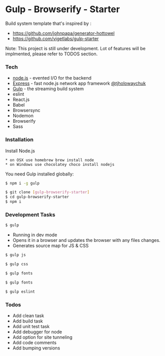 # Gulp - Browserify - Starter

Build system template that's inspired by : 

  - https://github.com/johnpapa/generator-hottowel
  - https://github.com/vigetlabs/gulp-starter

Note: This project is still under development. Lot of features will be implmented, please refer to TODOS section.

### Tech

* [node.js] - evented I/O for the backend
* [Express] - fast node.js network app framework [@tjholowaychuk]
* [Gulp] - the streaming build system
* eslint 
* React.js
* Babel
* Browsersync
* Nodemon
* Browserify
* Sass

### Installation

Install Node.js
```
* on OSX use homebrew brew install node
* on Windows use chocolatey choco install nodejs
```

You need Gulp installed globally:
```sh
$ npm i -g gulp
```

```sh
$ git clone [gulp-browserify-starter]
$ cd gulp-browserify-starter
$ npm i
```


### Development Tasks

```sh
$ gulp
```
* Running in dev mode
* Opens it in a browser and updates the browser with any files changes.
* Generates source map for JS & CSS


```sh
$ gulp js
```
```sh
$ gulp css
```
```sh
$ gulp fonts
```
```sh
$ gulp fonts
```
```sh
$ gulp eslint
```

### Todos

 - Add clean task
 - Add build task
 - Add unit test task
 - Add debugger for node
 - Add option for site tunneling
 - Add code comments
 - Add bumping versions

[//]: # (These are reference links used in the body of this note and get stripped out when the markdown processor does its job. There is no need to format nicely because it shouldn't be seen. Thanks SO - http://stackoverflow.com/questions/4823468/store-comments-in-markdown-syntax)


   [gulp-browserify-starter]: <https://github.com/jconiconde/gulp-browserify-starter.git>
   [git-repo-url]: <https://github.com/joemccann/dillinger.git>
   [john gruber]: <http://daringfireball.net>
   [@thomasfuchs]: <http://twitter.com/thomasfuchs>
   [df1]: <http://daringfireball.net/projects/markdown/>
   [marked]: <https://github.com/chjj/marked>
   [Ace Editor]: <http://ace.ajax.org>
   [node.js]: <http://nodejs.org>
   [Twitter Bootstrap]: <http://twitter.github.com/bootstrap/>
   [keymaster.js]: <https://github.com/madrobby/keymaster>
   [jQuery]: <http://jquery.com>
   [@tjholowaychuk]: <http://twitter.com/tjholowaychuk>
   [express]: <http://expressjs.com>
   [AngularJS]: <http://angularjs.org>
   [Gulp]: <http://gulpjs.com>


